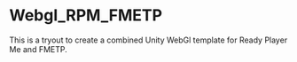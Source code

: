 # Webgl_RPM_FMETP

This is a tryout to create a combined Unity WebGl template for Ready Player Me and FMETP.
